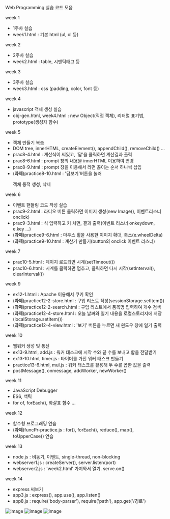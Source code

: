 Web Programming 실습 코드 모음

week 1
- 1주차 실습
- week1.html : 기본 html (ul, ol 등)

week 2
- 2주차 실습
- week2.html : table, 시맨틱태그 등

week 3
- 3주차 실습
- week3.html : css (padding, color, font 등)

week 4 
- javascript 객체 생성 실습
- obj-gen.html, week4.html : new Object(직접 객체), 리터럴 표기법, prototype(생성자 함수)

week 5
- 객체 만들기 복습
- DOM tree, innerHTML, createElement(), appendChild(), removeChild() ...
- prac8-4.html : 계산식이 써있고, '답'을 클릭하면 계산결과 출력
- prac8-6.html : prompt 창의 내용을 innerHTML 이용하여 변경
- prac8-9.html : prompt 창을 이용해서 라면 끓이는 순서 하나씩 삽입
- (**과제**)practice8-10.html : '답보기'버튼을 눌러 <p>객체 동적 생성, 삭제

week 6
- 이벤트 핸들링 코드 작성 실습
- prac9-2.html : 라디오 버튼 클릭하면 이미지 생성(new Image(), 이벤트리스너 onclick)
- prac9-3.html : 식 입력하고 <Enter>키 치면, 결과 출력(이벤트 리스너 onkeydown, e.key ...)
- (**과제**)practice9-6.html : 마우스 휠을 사용한 이미지 확대, 축소(e.wheelDelta)
- (**과제**)practice9-10.html : 계산기 만들기(button의 onclick 이벤트 리스너)

week 7
- prac10-5.html : 페이지 로드되면 시계(setTimeout())
- prac10-6.html : 시계를 클릭하면 멈추고, 클릭하면 다시 시작(setInterval(), clearInterval())

week 9
- ex12-1.html : Apache 이용해서 쿠키 확인
- (**과제**)practice12-2-store.html : 구입 리스트 작성(sessionStorage.setItem())
- (**과제**)practice12-2-search.html : 구입 리스트에서 품목명 입력하여 개수 검색
- (**과제**)practice12-4-store.html : 오늘 날짜와 일기 내용을 로컬스토리지에 저장(localStorage.setItem())
- (**과제**)practice12-4-view.html : '보기' 버튼을 누르면 새 윈도우 창에 일기 출력

week 10
- 웹워커 생성 및 통신
- ex13-9.html, add.js : 워커 태스크에 시작 수와 끝 수를 보내고 합을 전달받기
- ex13-10.html, timer.js : 타이머를 가진 워커 태스크 만들기
- practice13-6.html, mul.js : 워커 태스크를 활용해 두 수를 곱한 값을 출력
- postMessage(), onmessage, addWorker, newWorker()

week 11
- JavaScript Debugger
- ES6, 백틱
- for of, forEach(), 화살표 함수 ...

week 12
- 함수형 프로그래밍 연습
- (**과제**)funcPr-practice.js : for(), forEach(), reduce(), map(), toUpperCase() 연습

week 13
- node.js : 비동기, 이벤트, single-thread, non-blocking
- webserver1.js : createServer(), server.listen(port)
- webserver2.js : 'week2.html' 가져와서 열기. serve.on()

week 14
- express 써보기
- app3.js : express(), app.use(), app.listen()
- app8.js : require('body-parser'), require('path'), app.get('/경로')

![image](https://github.com/user-attachments/assets/1b94e465-dffb-4d46-9bec-4d79351a24be)
![image](https://github.com/user-attachments/assets/bab976cd-b288-41f3-869e-72512d529ede)
![image](https://github.com/user-attachments/assets/3f135952-75cf-435f-adbc-e49b1fa961d9)
